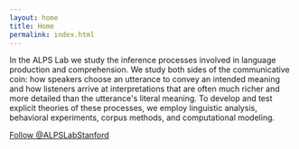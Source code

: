 ```yaml
---
layout: home
title: Home
permalink: index.html
---
```


In the ALPS Lab we study the inference processes involved in language production and comprehension. We study both sides of the communicative coin: how speakers choose an utterance to convey an intended meaning and how listeners arrive at interpretations that are often much richer and more detailed than the utterance's literal meaning. To develop and test explicit theories of these processes, we employ linguistic analysis, behavioral experiments, corpus methods, and computational modeling.


<a href="https://twitter.com/ALPSLabStanford?ref_src=twsrc%5Etfw" class="twitter-follow-button" data-show-count="false">Follow @ALPSLabStanford</a><script async src="https://platform.twitter.com/widgets.js" charset="utf-8"></script>

